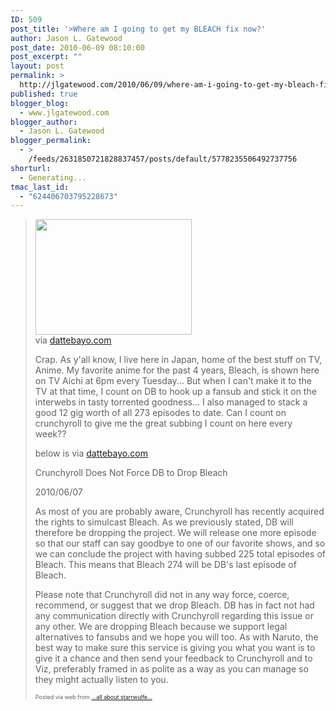 ```yaml
---
ID: 509
post_title: '>Where am I going to get my BLEACH fix now?'
author: Jason L. Gatewood
post_date: 2010-06-09 08:10:00
post_excerpt: ""
layout: post
permalink: >
  http://jlgatewood.com/2010/06/09/where-am-i-going-to-get-my-bleach-fix-now/
published: true
blogger_blog:
  - www.jlgatewood.com
blogger_author:
  - Jason L. Gatewood
blogger_permalink:
  - >
    /feeds/2631850721828837457/posts/default/5778235506492737756
shorturl:
  - Generating...
tmac_last_id:
  - "624406703795228673"
---
```

><div><div> <img src="http://posterous.com/getfile/files.posterous.com/starrwulfe/eIHuJvExnIgthFhDGrJvimFumdenHAgeDFHomklwImspmzbovhgCCnzbgdmI/media_httpwwwdattebay_iBnBH.png.scaled500.png" width="250" height="185" /> <div>via <a href="http://www.dattebayo.com/pr/135">dattebayo.com</a></div> <p>Crap.  As y'all know, I live here in Japan, home of the best stuff on TV, Anime.  My favorite anime for the past 4 years, Bleach, is shown here on TV Aichi at 6pm every Tuesday...  But when I can't make it to the TV at that time, I count on DB to hook up a fansub and stick it on the interwebs in tasty torrented goodness...  I also managed to stack a good 12 gig worth of all 273 episodes to date.  Can I count on crunchyroll to give me the great subbing I count on here every week?? </p><p>below is via <a href="http://www.dattebayo.com/pr/135">dattebayo.com</a></p></div> <p>Crunchyroll Does Not Force DB to Drop Bleach </p><p>2010/06/07 </p><p>As most of you are probably aware, Crunchyroll has recently acquired the rights to simulcast Bleach. As we previously stated, DB will therefore be dropping the project. We will release one more episode so that our staff can say goodbye to one of our favorite shows, and so we can conclude the project with having subbed 225 total episodes of Bleach. This means that Bleach 274 will be DB's last episode of Bleach. </p><p>Please note that Crunchyroll did not in any way force, coerce, recommend, or suggest that we drop Bleach. DB has in fact not had any communication directly with Crunchyroll regarding this issue or any other. We are dropping Bleach because we support legal alternatives to fansubs and we hope you will too. As with Naruto, the best way to make sure this service is giving you what you want is to give it a chance and then send your feedback to Crunchyroll and to Viz, preferably framed in as polite as a way as you can manage so they might actually listen to you.</p><p style="font-size: 9px;">  Posted via web from <a href="http://starrwulfe.info/where-am-i-going-to-get-my-bleach-fix-now">...all about starrwulfe...</a>  </p></div>